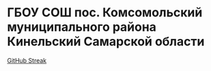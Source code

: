 # ГБОУ СОШ пос. Комсомольский муниципального района Кинельский Самарской области

[GitHub Streak](http://github-readme-streak-stats.herokuapp.com?user=ProjectSoft-STUDIONIONS&theme=dark&hide_border=true&locale=ru&date_format=n%2Fj%5B%2FY%5D)
